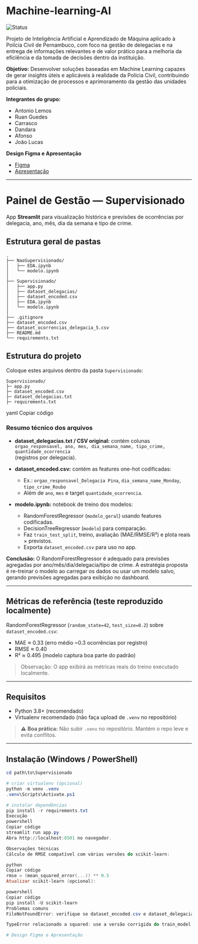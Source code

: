 # Machine-learning-AI

![Status](https://img.shields.io/badge/status-em%20desenvolvimento-green) 

Projeto de Inteligência Artificial e Aprendizado de Máquina aplicado à Polícia Civil de Pernambuco, com foco na gestão de delegacias e na entrega de informações relevantes e de valor prático para a melhoria da eficiência e da tomada de decisões dentro da instituição.

**Objetivo:** Desenvolver soluções baseadas em Machine Learning capazes de gerar insights úteis e aplicáveis à realidade da Polícia Civil, contribuindo para a otimização de processos e aprimoramento da gestão das unidades policiais.

**Integrantes do grupo:**

- Antonio Lemos
- Ruan Guedes
- Carrasco
- Dandara
- Afonso
- João Lucas

**Design Figma e Apresentação**
- [Figma](https://www.figma.com/design/wOeRvufftfiorEAUbSIYtu/Machine-learning-AI?node-id=0-1&t=1cYXgcJJ6imD2La5-1)
- [Apresentação]()

---

# Painel de Gestão — Supervisionado

App **Streamlit** para visualização histórica e previsões de ocorrências por delegacia, ano, mês, dia da semana e tipo de crime.

## Estrutura geral de pastas
```
.
├── NaoSupervisionado/
│   ├── EDA.ipynb
│   └── modelo.ipynb
│
├── Supervisionado/
│   ├── app.py
│   ├── dataset_delegacias/
│   ├── dataset_encoded.csv
│   ├── EDA.ipynb
│   └── modelo.ipynb
│
├── .gitignore
├── dataset_encoded.csv
├── dataset_ocorrencias_delegacia_5.csv
├── README.md
└── requirements.txt
```

## Estrutura do projeto

Coloque estes arquivos dentro da pasta `Supervisionado`:
```
Supervisionado/
├─ app.py
├─ dataset_encoded.csv
├─ dataset_delegacias.txt
├─ requirements.txt
```
yaml
Copiar código

### Resumo técnico dos arquivos

- **dataset_delegacias.txt / CSV original:** contém colunas  
  `orgao_responsavel, ano, mes, dia_semana_name, tipo_crime, quantidade_ocorrencia`  
  (registros por delegacia).

- **dataset_encoded.csv:** contém as features one-hot codificadas:  
  - Ex.: `orgao_responsavel_Delegacia Pina`, `dia_semana_name_Monday`, `tipo_crime_Roubo`  
  - Além de `ano`, `mes` e target `quantidade_ocorrencia`.

- **modelo.ipynb:** notebook de treino dos modelos:  
  - RandomForestRegressor (`modelo_geral`) usando features codificadas.  
  - DecisionTreeRegressor (`modelo`) para comparação.  
  - Faz `train_test_split`, treino, avaliação (MAE/RMSE/R²) e plota reais × previstos.  
  - Exporta `dataset_encoded.csv` para uso no app.

**Conclusão:** O RandomForestRegressor é adequado para previsões agregadas por ano/mês/dia/delegacia/tipo de crime. A estratégia proposta é re-treinar o modelo ao carregar os dados ou usar um modelo salvo, gerando previsões agregadas para exibição no dashboard.

---

## Métricas de referência (teste reproduzido localmente)

RandomForestRegressor (`random_state=42`, `test_size=0.2`) sobre `dataset_encoded.csv`:

- MAE ≈ 0.33 (erro médio ~0.3 ocorrências por registro)  
- RMSE ≈ 0.40  
- R² ≈ 0.495 (modelo captura boa parte do padrão)

> Observação: O app exibirá as métricas reais do treino executado localmente.

---

## Requisitos

- Python 3.8+ (recomendado)  
- Virtualenv recomendado (não faça upload de `.venv` no repositório)

> ⚠️ **Boa prática:** Não subir `.venv` no repositório. Mantém o repo leve e evita conflitos.

---

## Instalação (Windows / PowerShell)

```powershell
cd path\to\Supervisionado

# criar virtualenv (opcional)
python -m venv .venv
.venv\Scripts\Activate.ps1

# instalar dependências
pip install -r requirements.txt
Execução
powershell
Copiar código
streamlit run app.py
Abra http://localhost:8501 no navegador.

Observações técnicas
Cálculo de RMSE compatível com várias versões do scikit-learn:

python
Copiar código
rmse = (mean_squared_error(...)) ** 0.5
Atualizar scikit-learn (opcional):

powershell
Copiar código
pip install -U scikit-learn
Problemas comuns
FileNotFoundError: verifique se dataset_encoded.csv e dataset_delegacias.txt estão na mesma pasta do app.py.

TypeError relacionado a squared: use a versão corrigida do train_model incluída ou atualize o scikit-learn.

# Design Figma e Apresentação
